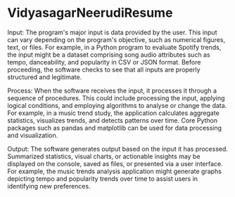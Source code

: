 # VidyasagarNeerudiResume

Input:
The program's major input is data provided by the user. This input can vary depending on the program's objective, such as numerical figures, text, or files. For example, in a Python program to evaluate Spotify trends, the input might be a dataset comprising song audio attributes such as tempo, danceability, and popularity in CSV or JSON format. Before proceeding, the software checks to see that all inputs are properly structured and legitimate.

Process:
When the software receives the input, it processes it through a sequence of procedures. This could include processing the input, applying logical conditions, and employing algorithms to analyse or change the data. For example, in a music trend study, the application calculates aggregate statistics, visualizes trends, and detects patterns over time. Core Python packages such as pandas and matplotlib can be used for data processing and visualization.

Output:
The software generates output based on the input it has processed. Summarized statistics, visual charts, or actionable insights may be displayed on the console, saved as files, or presented via a user interface. For example, the music trends analysis application might generate graphs depicting tempo and popularity trends over time to assist users in identifying new preferences.
